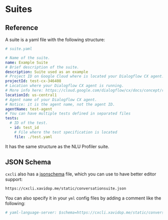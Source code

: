# Suites

## Reference

A suite is a yaml file with the following structure:

```yaml
# suite.yaml

# Name of the suite.
name: Example Suite
# Brief description of the suite.
description: Suite used as an example
# Project ID on Google Cloud where is located your Dialogflow CX agent.
projectId: test-cx-346408
# Location where your Dialogflow CX agent is running. 
# More info here: https://cloud.google.com/dialogflow/cx/docs/concept/region
locationId: us-central1
# Agent name of your Dialogflow CX agent.
# Notice: it is the agent name, not the agent ID.
agentName: test-agent
# You can have multiple tests defined in separated files
tests:
  # ID of the test.
  - id: test_id
    # File where the test specification is located
    file: ./test.yaml
```

It has the same structure as the NLU Profiler suite.

## JSON Schema

`cxcli` also has a [jsonschema](http://json-schema.org/draft/2020-12/json-schema-validation.html) file, which you can use to have better
editor support:

```sh
https://cxcli.xavidop.me/static/conversationsuite.json
```

You can also specify it in your `yml` config files by adding a
comment like the following:
```yaml
# yaml-language-server: $schema=https://cxcli.xavidop.me/static/conversationsuite.json
```

